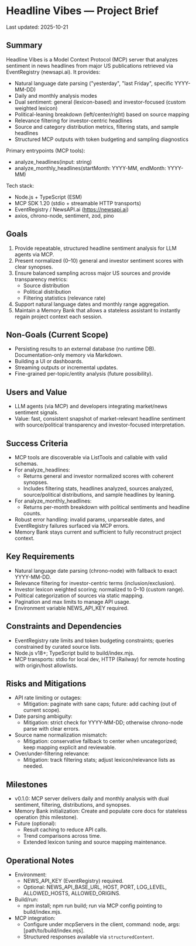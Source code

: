 # Headline Vibes — Project Brief

Last updated: 2025-10-21

## Summary

Headline Vibes is a Model Context Protocol (MCP) server that analyzes sentiment in news headlines from major US publications retrieved via EventRegistry (newsapi.ai). It provides:
- Natural language date parsing ("yesterday", "last Friday", specific YYYY-MM-DD)
- Daily and monthly analysis modes
- Dual sentiment: general (lexicon-based) and investor-focused (custom weighted lexicon)
- Political-leaning breakdown (left/center/right) based on source mapping
- Relevance filtering for investor-centric headlines
- Source and category distribution metrics, filtering stats, and sample headlines
- Structured MCP outputs with token budgeting and sampling diagnostics

Primary entrypoints (MCP tools):
- analyze_headlines(input: string)
- analyze_monthly_headlines(startMonth: YYYY-MM, endMonth: YYYY-MM)

Tech stack:
- Node.js + TypeScript (ESM)
- MCP SDK 1.20 (stdio + streamable HTTP transports)
- EventRegistry / NewsAPI.ai (https://newsapi.ai)
- axios, chrono-node, sentiment, zod, pino

## Goals

1. Provide repeatable, structured headline sentiment analysis for LLM agents via MCP.
2. Present normalized (0–10) general and investor sentiment scores with clear synopses.
3. Ensure balanced sampling across major US sources and provide transparency metrics:
   - Source distribution
   - Political distribution
   - Filtering statistics (relevance rate)
4. Support natural language dates and monthly range aggregation.
5. Maintain a Memory Bank that allows a stateless assistant to instantly regain project context each session.

## Non-Goals (Current Scope)

- Persisting results to an external database (no runtime DB). Documentation-only memory via Markdown.
- Building a UI or dashboards.
- Streaming outputs or incremental updates.
- Fine-grained per-topic/entity analysis (future possibility).

## Users and Value

- LLM agents (via MCP) and developers integrating market/news sentiment signals.
- Value: fast, consistent snapshot of market-relevant headline sentiment with source/political transparency and investor-focused interpretation.

## Success Criteria

- MCP tools are discoverable via ListTools and callable with valid schemas.
- For analyze_headlines:
  - Returns general and investor normalized scores with coherent synopses.
  - Includes filtering stats, headlines analyzed, sources analyzed, source/political distributions, and sample headlines by leaning.
- For analyze_monthly_headlines:
  - Returns per-month breakdown with political sentiments and headline counts.
- Robust error handling: invalid params, unparseable dates, and EventRegistry failures surfaced via MCP errors.
- Memory Bank stays current and sufficient to fully reconstruct project context.

## Key Requirements

- Natural language date parsing (chrono-node) with fallback to exact YYYY-MM-DD.
- Relevance filtering for investor-centric terms (inclusion/exclusion).
- Investor lexicon weighted scoring; normalized to 0–10 (custom range).
- Political categorization of sources via static mapping.
- Pagination and max limits to manage API usage.
- Environment variable NEWS_API_KEY required.

## Constraints and Dependencies

- EventRegistry rate limits and token budgeting constraints; queries constrained by curated source lists.
- Node.js v18+; TypeScript build to build/index.mjs.
- MCP transports: stdio for local dev, HTTP (Railway) for remote hosting with origin/host allowlists.

## Risks and Mitigations

- API rate limiting or outages:
  - Mitigation: paginate with sane caps; future: add caching (out of current scope).
- Date parsing ambiguity:
  - Mitigation: strict check for YYYY-MM-DD; otherwise chrono-node parse with clear errors.
- Source name normalization mismatch:
  - Mitigation: conservative fallback to center when uncategorized; keep mapping explicit and reviewable.
- Over/under-filtering relevance:
  - Mitigation: track filtering stats; adjust lexicon/relevance lists as needed.

## Milestones

- v0.1.0: MCP server delivers daily and monthly analysis with dual sentiment, filtering, distributions, and synopses.
- Memory Bank initialization: Create and populate core docs for stateless operation (this milestone).
- Future (optional):
  - Result caching to reduce API calls.
  - Trend comparisons across time.
  - Extended lexicon tuning and source mapping maintenance.

## Operational Notes

- Environment:
  - NEWS_API_KEY (EventRegistry) required.
  - Optional: NEWS_API_BASE_URL, HOST, PORT, LOG_LEVEL, ALLOWED_HOSTS, ALLOWED_ORIGINS.
- Build/run:
  - npm install; npm run build; run via MCP config pointing to build/index.mjs.
- MCP integration:
  - Configure under mcpServers in the client, command: node, args: [path/to/build/index.mjs].
  - Structured responses available via `structuredContent`.
